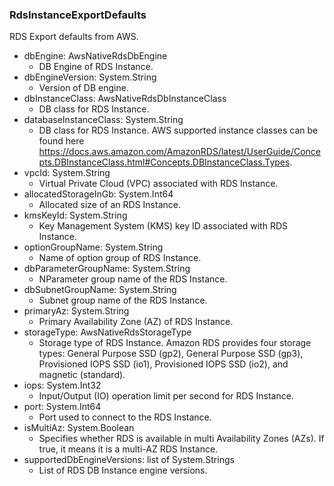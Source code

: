 ### RdsInstanceExportDefaults
RDS Export defaults from AWS.

- dbEngine: AwsNativeRdsDbEngine
  - DB Engine of RDS Instance.
- dbEngineVersion: System.String
  - Version of DB engine.
- dbInstanceClass: AwsNativeRdsDbInstanceClass
  - DB class for RDS Instance.
- databaseInstanceClass: System.String
  - DB class for RDS Instance. AWS supported instance classes can be found here https://docs.aws.amazon.com/AmazonRDS/latest/UserGuide/Concepts.DBInstanceClass.html#Concepts.DBInstanceClass.Types.
- vpcId: System.String
  - Virtual Private Cloud (VPC) associated with RDS Instance.
- allocatedStorageInGb: System.Int64
  - Allocated size of an RDS Instance.
- kmsKeyId: System.String
  - Key Management System (KMS) key ID associated with RDS Instance.
- optionGroupName: System.String
  - Name of option group of RDS Instance.
- dbParameterGroupName: System.String
  - NParameter group name of the RDS Instance.
- dbSubnetGroupName: System.String
  - Subnet group name of the RDS Instance.
- primaryAz: System.String
  - Primary Availability Zone (AZ) of RDS Instance.
- storageType: AwsNativeRdsStorageType
  - Storage type of RDS Instance. Amazon RDS provides four storage types: General Purpose SSD (gp2), General Purpose SSD (gp3), Provisioned IOPS SSD (io1), Provisioned IOPS SSD (io2), and magnetic (standard).
- iops: System.Int32
  - Input/Output (IO) operation limit per second for RDS Instance.
- port: System.Int64
  - Port used to connect to the RDS Instance.
- isMultiAz: System.Boolean
  - Specifies whether RDS is available in multi Availability Zones (AZs). If true, it means it is a multi-AZ RDS Instance.
- supportedDbEngineVersions: list of System.Strings
  - List of RDS DB Instance engine versions.
